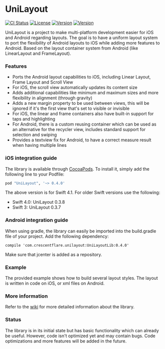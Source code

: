 # UniLayout

[![CI Status](http://img.shields.io/travis/crescentflare/UniLayout.svg?style=flat)](https://travis-ci.org/crescentflare/UniLayout)
[![License](https://img.shields.io/cocoapods/l/UniLayout.svg?style=flat)](http://cocoapods.org/pods/UniLayout)
[![Version](https://img.shields.io/cocoapods/v/UniLayout.svg?style=flat)](http://cocoapods.org/pods/UniLayout)
[![Version](https://img.shields.io/bintray/v/crescentflare/maven/UniLayoutLib.svg?style=flat)](https://bintray.com/crescentflare/maven/UniLayoutLib)

UniLayout is a project to make multi-platform development easier for iOS and Android regarding layouts. The goal is to have a uniform layout system to port the flexibility of Android layouts to iOS while adding more features to Android. Based on the layout container system from Android (like LinearLayout and FrameLayout).


### Features

* Ports the Android layout capabilities to iOS, including Linear Layout, Frame Layout and Scroll View
* For iOS, the scroll view automatically updates its content size
* Adds additional capabilities like minimum and maximum sizes and more flexibility in alignment (through gravity)
* Adds a new margin property to be used between views, this will be ignored if it's the first view that's set to visible or invisible
* For iOS, the linear and frame containers also have built-in support for taps and highlighting
* For Android, there is a custom reusing container which can be used as an alternative for the recycler view, includes standard support for selection and swiping
* Provides a textview fix for Android, to have a correct measure result when having multiple lines


### iOS integration guide

The library is available through [CocoaPods](http://cocoapods.org). To install it, simply add the following line to your Podfile:

```ruby
pod "UniLayout", '~> 0.4.0'
```

The above version is for Swift 4.1. For older Swift versions use the following:
- Swift 4.0: UniLayout 0.3.8
- Swift 3: UniLayout 0.3.7


### Android integration guide

When using gradle, the library can easily be imported into the build.gradle file of your project. Add the following dependency:

```
compile 'com.crescentflare.unilayout:UniLayoutLib:0.4.0'
```

Make sure that jcenter is added as a repository.


### Example

The provided example shows how to build several layout styles. The layout is written in code on iOS, or xml files on Android.


### More information

Refer to the [wiki](https://github.com/crescentflare/UniLayout/wiki) for more detailed information about the library.


### Status

The library is in its initial state but has basic functionality which can already be useful. However, code isn't optimized yet and may contain bugs. Code optimizations and more features will be added in the future.
